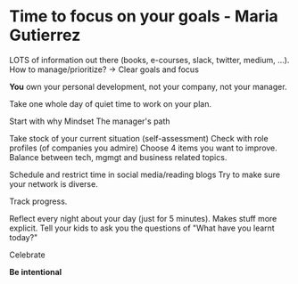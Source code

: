 # Time to focus on your goals - Maria Gutierrez

LOTS of information out there (books, e-courses, slack, twitter, medium, ...).
How to manage/prioritize? -> Clear goals and focus

**You** own your personal development, not your company, not your manager.

Take one whole day of quiet time to work on your plan.

Start with why
Mindset
The manager's path

Take stock of your current situation (self-assessment)
Check with role profiles (of companies you admire)
Choose 4 items you want to improve.
Balance between tech, mgmgt and business related topics.

Schedule and restrict time in social media/reading blogs
Try to make sure your network is diverse.

Track progress.

Reflect every night about your day (just for 5 minutes).
Makes stuff more explicit.
Tell your kids to ask you the questions of "What have you learnt today?"

Celebrate

**Be intentional**